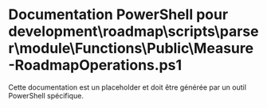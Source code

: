 # Documentation PowerShell pour development\roadmap\scripts\parser\module\Functions\Public\Measure-RoadmapOperations.ps1

Cette documentation est un placeholder et doit être générée par un outil PowerShell spécifique.
